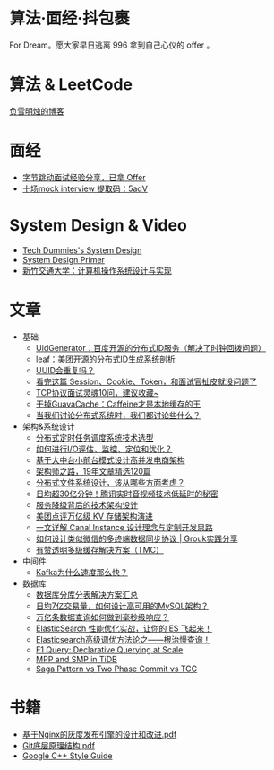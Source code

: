 # 算法·面经·抖包裹
For Dream。愿大家早日逃离 996 拿到自己心仪的 offer 。

# 算法 & LeetCode

[负雪明烛的博客](https://blog.csdn.net/fuxuemingzhu)

# 面经

* [字节跳动面试经验分享，已拿 Offer](https://mp.weixin.qq.com/s/GcoU9wWRVMXA3_JCZYb3Rg)
* [十场mock interview 提取码：5adV](https://pan.baidu.com/s/1jRof390Ej420vOPHNyoUCQ )

# System Design & Video

* [Tech Dummies's System Design](https://www.youtube.com/c/TechDummiesNarendraL/playlists)
* [System Design Primer](https://github.com/donnemartin/system-design-primer?from=groupmessage)
* [新竹交通大学：计算机操作系统设计与实现](https://www.bilibili.com/video/BV1qt411B7NF?spm_id_from=333.788.videocard.0)

# 文章 

* 基础
  * [UidGenerator：百度开源的分布式ID服务（解决了时钟回拨问题）](https://mp.weixin.qq.com/s/8NsTXexf03wrT0tsW24EHA)
  * [leaf：美团开源的分布式ID生成系统剖析](https://mp.weixin.qq.com/s/A56iqJh-04vyVI7k22uvAA)
  * [UUID会重复吗？](https://mp.weixin.qq.com/s/MfGrlBD8zFifcqm749jDdQ)
  * [看完这篇 Session、Cookie、Token，和面试官扯皮就没问题了](https://mp.weixin.qq.com/s/fK8mWw8PaoqwBdVS0vFbbw)
  * [TCP协议面试灵魂10问，建议收藏~](https://mp.weixin.qq.com/s/B-Uc61AJLnVaFiG909RN0g)
  * [干掉GuavaCache：Caffeine才是本地缓存的王](https://mp.weixin.qq.com/s/zhYeNeyiPpFDbOukKM7uIQ)
  * [当我们讨论分布式系统时，我们都讨论些什么？](https://mp.weixin.qq.com/s/QANbguAX9Gil_FGSc0oOnw)
* 架构&系统设计
  * [分布式定时任务调度系统技术选型](https://mp.weixin.qq.com/s/e9ysYqw0OtdNKpk981hbrg)
  * [如何进行I/O评估、监控、定位和优化？](https://mp.weixin.qq.com/s/QYn4K0Yk2e-eR-GQwKIwhA)
  * [基于大中台小前台模式设计高并发电商架构](https://mp.weixin.qq.com/s/BCcY8f0Cw2xJT91RyGG54A)
  * [架构师之路，19年文章精选120篇](https://mp.weixin.qq.com/s/syli7vs7Jw_VOTl5B2YUqg)
  * [分布式文件系统设计，该从哪些方面考虑？](https://mp.weixin.qq.com/s/ELH2ck134IZnzV5lZaWtKg)
  * [日均超30亿分钟！腾讯实时音视频技术低延时的秘密](https://mp.weixin.qq.com/s/gV7ucyLhr78Ts2MmvBEQgQ)
  * [服务降级背后的技术架构设计](https://mp.weixin.qq.com/s/cfWwjhKgDXMSQ3BzJ_S2Ag)
  * [美团点评万亿级 KV 存储架构演进](https://mp.weixin.qq.com/s/l9A-z-Ol8FaSXg8Q0NU1UQ)
  * [一文详解 Canal Instance 设计理念与定制开发思路](https://mp.weixin.qq.com/s/9tS6G_Az64ToJiq-x2ZGpw)
  * [如何设计类似微信的多终端数据同步协议 | Grouk实践分享](https://mp.weixin.qq.com/s/2Ufzr3UXYcAuTOpc6W1qCQ)
  * [有赞透明多级缓存解决方案（TMC）](https://tech.youzan.com/tmc/)
* 中间件
  * [Kafka为什么速度那么快？](https://mp.weixin.qq.com/s/qB5FVD69p4aIHkEa0z_xFw)
* 数据库
  * [数据库分库分表解决方案汇总](https://mp.weixin.qq.com/s/kESm-PLwaTbFgg5gPbX-0A)
  * [日均7亿交易量，如何设计高可用的MySQL架构？](https://mp.weixin.qq.com/s/UaH1mbt1PsmGWMxgsrq1Pw)
  * [万亿条数据查询如何做到毫秒级响应？](https://mp.weixin.qq.com/s/rJftbmG6-Q7i0RWX8dRNBQ)
  * [ElasticSearch 性能优化实战，让你的 ES 飞起来！](https://mp.weixin.qq.com/s/PFzRT5Ky0reMXrMRJsj2jQ)
  * [Elasticsearch高级调优方法论之——根治慢查询！](https://mp.weixin.qq.com/s/Fw4RW9H_qLIP4MeqOZ_FMw)
  * [F1 Query: Declarative Querying at Scale](https://mp.weixin.qq.com/s/QsOYT4wItXS4PvVcsNrH6g)
  * [MPP and SMP in TiDB](https://mp.weixin.qq.com/s/Pqmgu_10BUbtcScBhFQQHg)
  * [Saga Pattern vs Two Phase Commit vs TCC](https://www.atomikos.com/Documentation/SagasVsTwoPhaseCommitVsTCC)

# 书籍

* [基于Nginx的灰度发布引擎的设计和改进.pdf](./books/基于Nginx的灰度发布引擎的设计和改进.pdf)
* [Git底层原理结构.pdf](./books/Git底层原理结构.pdf)
* [Google C++ Style Guide](https://google.github.io/styleguide/cppguide.html)

